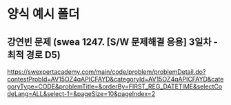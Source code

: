# 양식 예시 폴더

## 강연빈 문제 (swea 1247. [S/W 문제해결 응용] 3일차 - 최적 경로 D5) 
https://swexpertacademy.com/main/code/problem/problemDetail.do?contestProbId=AV15OZ4qAPICFAYD&categoryId=AV15OZ4qAPICFAYD&categoryType=CODE&problemTitle=&orderBy=FIRST_REG_DATETIME&selectCodeLang=ALL&select-1=&pageSize=10&pageIndex=2